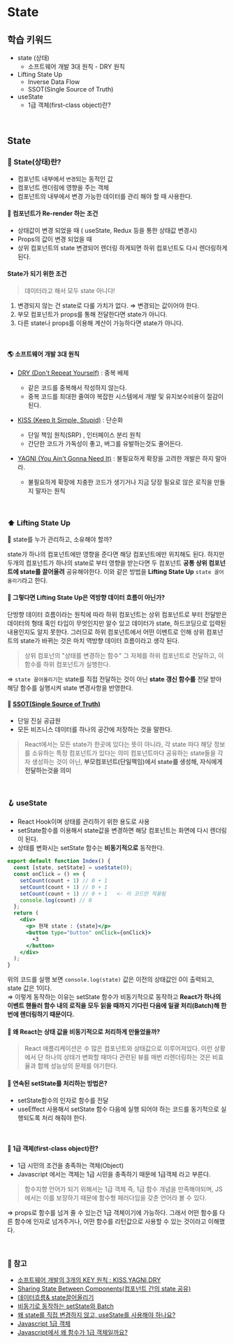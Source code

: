 # State

## 학습 키워드

- state (상태)
  - 소프트웨어 개발 3대 원칙 - DRY 원칙
- Lifting State Up
  - Inverse Data Flow
  - SSOT(Single Source of Truth)
- useState
  - 1급 객체(first-class object)란?

<br/>

## State

### 📖 State(상태)란?

- 컴포넌트 내부에서 `변경`되는 동적인 값
- 컴포넌트 렌더링에 영향을 주는 객체
- 컴포넌트의 내부에서 변경 가능한 데이터를 관리 해야 할 때 사용한다.

#### 🔄 컴포넌트가 Re-render 하는 조건

- 상태값이 변경 되었을 때 ( useState, Redux 등을 통한 상태값 변경시)
- Props의 값이 변경 되었을 때
- 상위 컴포넌트의 state 변경되어 렌더링 하게되면 하위 컴포넌트도 다시 렌더링하게 된다.  

#### State가 되기 위한 조건

> 데이터라고 해서 모두 state 아니다!

1. 변경되지 않는 건 state로 다룰 가치가 없다. ⇒ 변경되는 값이어야 한다.
2. 부모 컴포넌트가 props를 통해 전달한다면 state가 아니다.
3. 다른 state나 props를 이용해 계산이 가능하다면 state가 아니다.

<br/>

#### 🌎 소프트웨어 개발 3대 원칙

- [DRY (Don't Repeat Yourself)](https://en.wikipedia.org/wiki/Don't_repeat_yourself) : 중복 배제

  - 같은 코드를 중복해서 작성하지 않는다.
  - 중복 코드를 최대한 줄여야 복잡한 시스템에서 개발 및 유지보수비용이 절감이 된다.  

- [KISS (Keep It Simple, Stupid)](https://en.wikipedia.org/wiki/KISS_principle) : 단순화

  - 단일 책임 원칙(SRP) , 인터페이스 분리 원칙
  - 간단한 코드가 가독성이 좋고, 버그를 유발하는것도 줄어든다.

- [YAGNI (You Ain't Gonna Need It)](https://en.wikipedia.org/wiki/KISS_principle) : 불필요하게 확장을 고려한 개발은 하지 말아라.

  - 불필요하게 확장에 치충한 코드가 생기거나 지금 당장 필요로 않은 로직을 만들지 말자는 원칙

<br/>

### ⬆ Lifting State Up

 🤔 state를 누가 관리하고, 소유해야 할까?

state가 하나의 컴포넌트에만 영향을 준다면 해당 컴포넌트에만 위치해도 된다. 하지만 두개의 컴포넌트가 하나의 state로 부터 영향을 받는다면 두 컴포넌트 __공통 상위 컴포넌트에 state를 끌어올려__ 공유해야한다. 이와 같은 방법을  __Lifting State Up__ `state 끌어올리기`라고 한다.

#### 🤖 그렇다면 Lifting State Up은 __역방향 데이터 흐름이 아닌가?__

단방향 데이터 흐름이라는 원칙에 따라 하위 컴포넌트는 상위 컴포넌트로 부터 전달받은 데이터의 형태 혹인 타입이 무엇인지만 알수 있고 데이터가 state, 하드코딩으로 입력된 내용인지도 알지 못한다. 그러므로 하위 컴포넌트에서 어떤 이벤트로 인해 상위 컴포넌트의 state가 바뀌는 것은 마치 역방향 데이터 흐름이라고 생각 된다.

> 상위 컴포넌의 "상태를 변경하는 함수" 그 자체를 하위 컴포넌트로 전달하고, 이 함수를 하위 컴포넌트가 실행한다.

⇒ `state 끌어올리기`는 state를 직접 전달하는 것이 아닌 __state 갱신 함수를__ 전달 받아 해당 함수를 실행시켜 state 변경사항을 반영한다.

#### 📖 [SSOT(Single Source of Truth)](https://ko.wikipedia.org/wiki/%EB%8B%A8%EC%9D%BC_%EC%A7%84%EC%8B%A4_%EA%B3%B5%EA%B8%89%EC%9B%90)

- 단일 진실 공급원
- 모든 비즈니스 데이터를 하나의 공간에 저장하는 것을 말한다.

> React에서는 모든 state가 한곳에 있다는 뜻이 아니라, 각 state 마다 해당 정보를 소유하는 특정 컴포넌트가 있다는 의미
컴포넌트마다 공유하는 state들을 각자 생성하는 것이 아닌, __부모컴포넌트(단일책임)에서 state를 생성해, 자식에게 전달하는것을 의미__

<br/>

### 🪝 useState

- React Hook이며 상태를 관리하기 위한 용도로 사용
- setState함수를 이용해서 state값을 변경하면 해당 컴포넌트는 화면에 다시 렌더링이 된다.
- 상태를 변화시는 setState 함수는 __비동기적으로__ 동작한다.

```jsx
export default function Index() {
  const [state, setState] = useState(0);
  const onClick = () => {
    setCount(count + 1) // 0 + 1
    setCount(count + 1) // 0 + 1
    setCount(count + 1) // 0 + 1   <- 이 코드만 적용됨
    console.log(count) // 0
  };
  return (
    <div>
      <p> 현재 state : {state}</p>
      <button type="button" onClick={onClick}>
        +3
      </button>
    </div>
  );
}
```

  위의 코드를 실행 보면 `console.log(state)` 값은 이전의 상태값인 0이 출력되고, state 값은 1이다. <br>
  ⇒ 이렇게 동작하는 이유는 setState 함수가 비동기적으로 동작하고 __React가 하나의 이벤트 핸들러 함수 내의 로직을 모두 읽을 때까지 기다린 다음에 일괄 처리(Batch)해 한번에 렌더링하기 때문이다.__

#### 🤔 왜 React는 상태 값을 비동기적으로 처리하게 만들었을까?

  > React 애플리케이션은 수 많은 컴포넌트와 상태값으로 이루어져있다. 이런 상황에서 단 하나의 상태가 변화할 때마다 관련된 뷰를 매번 리렌더링하는 것은 비효율과 함께 성능상의 문제를 야기한다.

#### 🤔 연속된 setState를 처리하는 방법은?

- setState함수의 인자로 함수를 전달
- useEffect 사용해서 setState 함수 다음에 실행 되어야 하는 코드를 동기적으로 실행되도록 처리 해줘야 한다.

<br/>

#### 📖 1급 객체(first-class object)란?

- 1급 시민의 조건을 충족하는 객체(Object)
- Javascript 에서는 객체는 1급 시민을 충족하기 때문에 1급객체 라고 부른다.

> 함수지향 언어가 되기 위해서는 1급 객체 즉, 1급 함수 개념을 만족해야되며, JS에서는 이를 보장하기 때문에 함수형 패러다임을 갖춘 언어라 볼 수 있다.

⇒ props로 함수를 넘겨 줄 수 있는건 1급 객체이기에 가능하다. 그래서 어떤 함수를 다른 함수에 인자로 넘겨주거나, 어떤 함수를 리턴값으로 사용할 수 있는 것이라고 이해했다.

<br/>

### 🔗 참고

- [소프트웨어 개발의 3개의 KEY 원칙 : KISS,YAGNI,DRY](https://hongjinhyeon.tistory.com/136)
- [Sharing State Between Components(컴포넌트 간의 state 공유)](https://hoonding.medium.com/react-공식문서-managing-state-sharing-state-between-components-컴포넌트-간의-state-공유-f5b7f8639203)
- [데이터흐름& state끌어올리기](https://doyu-l.tistory.com/303)
- [비동기로 동작하는 setState와 Batch](https://leo-xee.github.io/React/react-setstate/)
- [왜 state를 직접 변경하지 않고, useState를 사용해야 하나요?](https://velog.io/@daydreamplace/React-왜.-state를.-직접-변경하지-않고.-setState를.-사용하나요)
- [Javascript 1급 객체](https://0xd00d00.github.io/2021/11/27/js_first_object.html)
- [Javascript에서 왜 함수가 1급 객체일까요?](https://soeunlee.medium.com/javascript에서-왜-함수가-1급-객체일까요-cc6bd2a9ecac)
